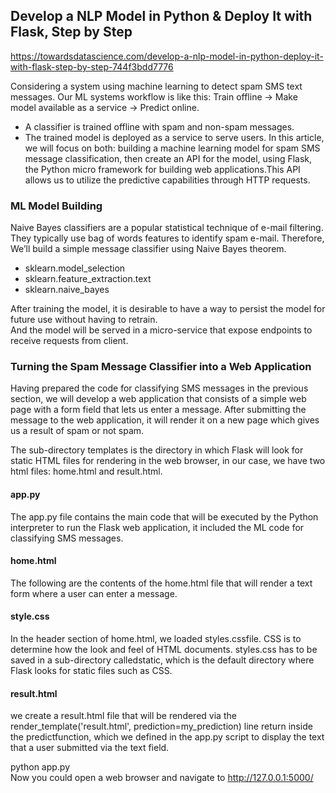 ## Develop a NLP Model in Python & Deploy It with Flask, Step by Step 
https://towardsdatascience.com/develop-a-nlp-model-in-python-deploy-it-with-flask-step-by-step-744f3bdd7776

Considering a system using machine learning to detect spam SMS text messages. Our ML systems workflow is like this: Train offline -> Make model available as a service -> Predict online.  
- A classifier is trained offline with spam and non-spam messages.
- The trained model is deployed as a service to serve users.
In this article, we will focus on both: building a machine learning model for spam SMS message classification, then create an API for the model, using Flask, the Python micro framework for building web applications.This API allows us to utilize the predictive capabilities through HTTP requests. 

### ML Model Building
Naive Bayes classifiers are a popular statistical technique of e-mail filtering. They typically use bag of words features to identify spam e-mail. Therefore, We’ll build a simple message classifier using Naive Bayes theorem.  

- sklearn.model_selection
- sklearn.feature_extraction.text
- sklearn.naive_bayes

After training the model, it is desirable to have a way to persist the model for future use without having to retrain.   
And the model will be served in a micro-service that expose endpoints to receive requests from client.  

### Turning the Spam Message Classifier into a Web Application  
Having prepared the code for classifying SMS messages in the previous section, we will develop a web application that consists of a simple web page with a form field that lets us enter a message. After submitting the message to the web application, it will render it on a new page which gives us a result of spam or not spam.  

The sub-directory templates is the directory in which Flask will look for static HTML files for rendering in the web browser, in our case, we have two html files: home.html and result.html.  

#### app.py
The app.py file contains the main code that will be executed by the Python interpreter to run the Flask web application, it included the ML code for classifying SMS messages.  

#### home.html
The following are the contents of the home.html file that will render a text form where a user can enter a message.  

#### style.css
In the header section of home.html, we loaded styles.cssfile. CSS is to determine how the look and feel of HTML documents. styles.css has to be saved in a sub-directory calledstatic, which is the default directory where Flask looks for static files such as CSS.  

#### result.html
we create a result.html file that will be rendered via the render_template('result.html', prediction=my_prediction) line return inside the predictfunction, which we defined in the app.py script to display the text that a user submitted via the text field.  

python app.py  
Now you could open a web browser and navigate to http://127.0.0.1:5000/  


